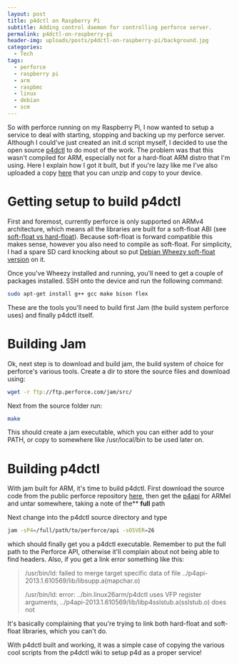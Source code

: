 ```yaml
---
layout: post
title: p4dctl on Raspberry Pi
subtitle: Adding control daemon for controlling perforce server.
permalink: p4dctl-on-raspberry-pi
header-img: uploads/posts/p4dctl-on-raspberry-pi/background.jpg
categories:
  - Tech
tags:
  - perforce
  - raspberry pi
  - arm
  - raspbmc
  - linux
  - debian
  - scm
---
```


So with perforce running on my Raspberry Pi, I now wanted to setup a service to
deal with starting, stopping and backing up my perforce server. Although I
could've just created an init.d script myself, I decided to use the open source
[p4dctl](http://public.perforce.com/wiki/P4dctl "p4dctl") to do most of the
work. The problem was that this wasn't compiled for ARM, especially not for a
hard-float ARM distro that I'm using. Here I explain how I got it built, but if
you're lazy like me I've also uploaded a copy
[here](/uploads/posts/p4dctl-on-raspberry-pi/p4dctl.zip) that you can unzip and
copy to your device.

# Getting setup to build p4dctl

First and foremost, currently perforce is only supported on ARMv4 architecture,
which means all the libraries are built for a soft-float ABI (see
[soft-float vs hard-float](http://www.memetic.org/raspbian-benchmarking-armel-vs-armhf/ "soft-vs-hard float")).
Because soft-float is forward compatible this makes sense, however you also need
to compile as soft-float. For simplicity, I had a spare SD card knocking about
so put
[Debian Wheezy soft-float version](http://www.raspberrypi.org/downloads "raspberry-pi-wheezy")
on it.

<!--more-->

Once you've Wheezy installed and running,
you'll need to get a couple of packages installed. SSH onto the device and run
the following command:

```bash
sudo apt-get install g++ gcc make bison flex
```

These are the tools you'll need to build first Jam (the build system perforce
uses) and finally p4dctl itself.

# Building Jam

Ok, next step is to download and build jam, the build system of choice for
perforce's various tools. Create a dir to store the source files and download
using:

```bash
wget -r ftp://ftp.perforce.com/jam/src/
```

Next from the source folder run:

```bash
make
```

This should create a jam executable, which you can either add to your PATH, or
copy to somewhere like /usr/local/bin to be used later on.

# Building p4dctl

With jam built for ARM, it's time to build p4dctl. First download the source
code from the public perforce repository
[here](http://public.perforce.com:8080/@md=d&cd=//guest/tony_smith/perforce/p4dctl/src/&c=M2e@//guest/tony_smith/perforce/p4dctl/src/?ac=83), then
get
the [p4api](ftp://ftp.perforce.com/perforce/r13.1/bin.linux26armel/p4api.tgz "p4api") for
ARMel and untar somewhere, taking a note of the\*\* **full** path

Next change into the p4dctl source directory and type

```bash
jam -sP4=/full/path/to/perforce/api -sOSVER=26
```

which should finally get you a p4dctl executable. Remember to put the full path
to the Perforce API, otherwise it'll complain about not being able to find
headers. Also, if you get a link error something like this:

> /usr/bin/ld: failed to merge target specific data of file
> ../p4api-2013.1.610569/lib/<wbr>libsupp.a(mapchar.o)
>
> /usr/bin/ld: error: ../bin.linux26arm/p4dctl uses VFP register arguments,
> ../p4api-2013.1.610569/lib/<wbr>libp4sslstub.a(sslstub.o) does not

It's basically complaining that you're trying to link both hard-float and
soft-float libraries, which you can't do.

With p4dctl built and working, it was a simple case of copying the various cool
scripts from the p4dctl wiki to setup p4d as a proper service!
